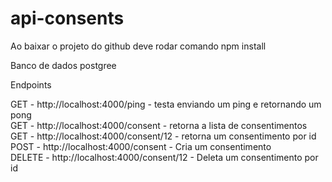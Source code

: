 # api-consents

Ao baixar o projeto do github deve rodar comando
npm install

Banco de dados postgree

Endpoints

GET - http://localhost:4000/ping - testa enviando um ping e retornando um pong <br/>
GET - http://localhost:4000/consent - retorna a lista de consentimentos  <br/>
GET - http://localhost:4000/consent/12  - retorna um consentimento por id  <br/>
POST - http://localhost:4000/consent - Cria um consentimento <br/>
DELETE - http://localhost:4000/consent/12 - Deleta um consentimento por id <br/>
